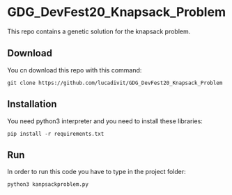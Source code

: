 # GDG_DevFest20_Knapsack_Problem
This repo contains a genetic solution for the knapsack problem.

## Download
You cn download this repo with this command:
```
git clone https://github.com/lucadivit/GDG_DevFest20_Knapsack_Problem
```

## Installation
You need python3 interpreter and you need to install these libraries:
```
pip install -r requirements.txt
```

## Run
In order to run this code you have to type in the project folder:
```
python3 kanpsackproblem.py
```
